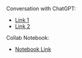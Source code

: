 Conversation with ChatGPT:

- [Link 1](https://chatgpt.com/share/48c3e2f2-e04d-4a47-871b-1e01bad583fb)
- [Link 2](https://chatgpt.com/share/0c60cda9-b2ee-452e-985a-d09343e986f3)

Collab Notebook:

- [Notebook Link](https://colab.research.google.com/drive/1iNqUznoF2nDKdOS7XG0-85iJyzBttVeD?usp=sharing)

